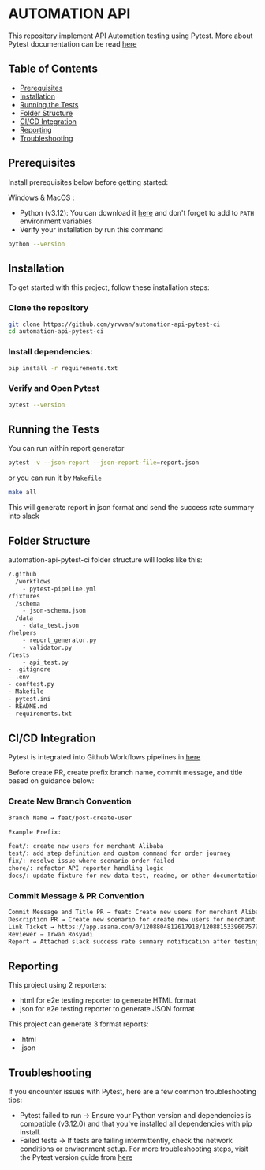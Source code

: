 # AUTOMATION API

This repository implement API Automation testing using Pytest. More about Pytest documentation can be read [here](https://docs.pytest.org/en/stable/)

## Table of Contents

- [Prerequisites](./README.md#prerequisites)
- [Installation](./README.md#installation)
- [Running the Tests](./README.md#running-the-tests)
- [Folder Structure](./README.md#folder-structure)
- [CI/CD Integration](./README.md#cicd-integration)
- [Reporting](./README.md#reporting)
- [Troubleshooting](./README.md#troubleshooting)

## Prerequisites

Install prerequisites below before getting started:

Windows & MacOS :
- Python (v3.12): You can download it [here](https://www.python.org/downloads/) and don't forget to add to `PATH` environment variables
- Verify your installation by run this command

```bash
python --version
```

## Installation

To get started with this project, follow these installation steps:

### Clone the repository

```bash
git clone https://github.com/yrvvan/automation-api-pytest-ci
cd automation-api-pytest-ci
```

### Install dependencies:

```bash
pip install -r requirements.txt
```

### Verify and Open Pytest

```bash
pytest --version
```

## Running the Tests

You can run within report generator
```bash
pytest -v --json-report --json-report-file=report.json
```

or you can run it by `Makefile`
```bash
make all
```

This will generate report in json format and send the success rate summary into slack

## Folder Structure

automation-api-pytest-ci folder structure will looks like this:

```bash
/.github
  /workflows
    - pytest-pipeline.yml
/fixtures
  /schema
    - json-schema.json
  /data
    - data_test.json
/helpers
    - report_generator.py
    - validator.py
/tests
    - api_test.py
- .gitignore
- .env
- conftest.py
- Makefile
- pytest.ini
- README.md
- requirements.txt
```

## CI/CD Integration

Pytest is integrated into Github Workflows pipelines in [here](https://github.com/yrvvan/automation-api-pytest-ci/actions)

Before create PR, create prefix branch name, commit message, and title based on guidance below:

### Create New Branch Convention

```bash
Branch Name → feat/post-create-user
``` 

```bash
Example Prefix:

feat/: create new users for merchant Alibaba
test/: add step definition and custom command for order journey
fix/: resolve issue where scenario order failed
chore/: refactor API reporter handling logic
docs/: update fixture for new data test, readme, or other documentation
```

### Commit Message & PR Convention

```bash
Commit Message and Title PR → feat: Create new users for merchant Alibaba
Description PR → Create new scenario for create new users for merchant Alibaba
Link Ticket → https://app.asana.com/0/1208804812617918/1208815339607579
Reviewer → Irwan Rosyadi
Report → Attached slack success rate summary notification after testing on local environment
``` 

## Reporting

This project using 2 reporters:

- html for e2e testing reporter to generate HTML format
- json for e2e testing reporter to generate JSON format

This project can generate 3 format reports:

- .html
- .json

## Troubleshooting

If you encounter issues with Pytest, here are a few common troubleshooting tips:

- Pytest failed to run → Ensure your Python version and dependencies is compatible (v3.12.0) and that you've installed all dependencies with pip install.
- Failed tests → If tests are failing intermittently, check the network conditions or environment setup.
For more troubleshooting steps, visit the Pytest version guide from [here](https://docs.pytest.org/en/stable/backwards-compatibility.html#python-version-support)